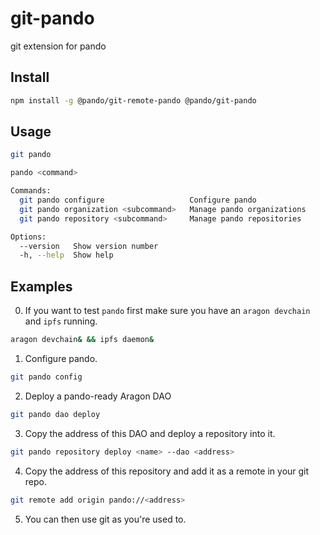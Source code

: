 # git-pando

git extension for pando

## Install

```bash
npm install -g @pando/git-remote-pando @pando/git-pando
```


## Usage

```bash
git pando
```

```bash
pando <command>

Commands:
  git pando configure                   Configure pando                [aliases: config]
  git pando organization <subcommand>   Manage pando organizations     [aliases: dao]
  git pando repository <subcommand>     Manage pando repositories      [aliases: repo]

Options:
  --version   Show version number                                      [boolean]
  -h, --help  Show help                                                [boolean]

```

## Examples

0. If you want to test `pando` first make sure you have an `aragon devchain` and `ipfs` running.

```bash
aragon devchain& && ipfs daemon&
```

1. Configure pando.

```bash
git pando config
```

2. Deploy a pando-ready Aragon DAO

```bash
git pando dao deploy
```

3. Copy the address of this DAO and deploy a repository into it.

```bash
git pando repository deploy <name> --dao <address>
```

4. Copy the address of this repository and add it as a remote in your git repo.

```bash
git remote add origin pando://<address>
```

5. You can then use git as you're used to.

